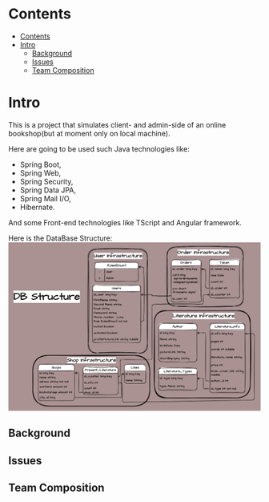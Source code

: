 # Contents
- [Contents](#contents)
- [Intro](#intro)
  - [Background](#background)
  - [Issues](#issues)
  - [Team Composition](#team-composition)
# Intro
This is a project that simulates client- and admin-side of an online bookshop(but at moment only on local machine).

Here are going to be used such Java technologies like: 
* Spring Boot,
* Spring Web,
* Spring Security,
* Spring Data JPA,
* Spring Mail I/O,
* Hibernate.


And some Front-end technologies like TScript and Angular framework.

Here is the DataBase Structure:
![](bookshopDBSchema.png)

## Background

## Issues

## Team Composition